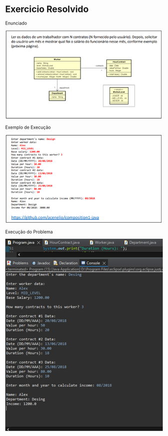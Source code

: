 # Exercicio Resolvido
<p> Enunciado <p/>
<img src="img/Question.PNG"/>
<br/>
<p> Exemplo de Execução <p/>
<img src="img/Example.PNG"/>
<br/>
<p> Execução do Problema <p/>
<img src="img/Execution.PNG"/>